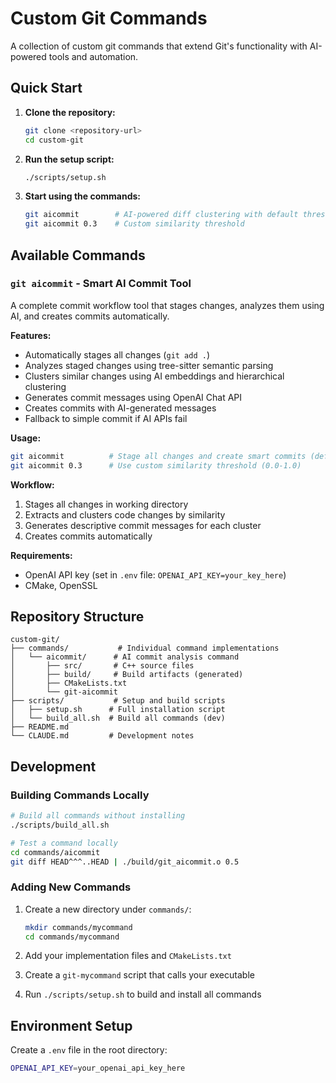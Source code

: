 # Custom Git Commands

A collection of custom git commands that extend Git's functionality with AI-powered tools and automation.

## Quick Start

1. **Clone the repository:**
   ```bash
   git clone <repository-url>
   cd custom-git
   ```

2. **Run the setup script:**
   ```bash
   ./scripts/setup.sh
   ```

3. **Start using the commands:**
   ```bash
   git aicommit        # AI-powered diff clustering with default threshold
   git aicommit 0.3    # Custom similarity threshold
   ```

## Available Commands

### `git aicommit` - Smart AI Commit Tool
A complete commit workflow tool that stages changes, analyzes them using AI, and creates commits automatically.

**Features:**
- Automatically stages all changes (`git add .`)
- Analyzes staged changes using tree-sitter semantic parsing
- Clusters similar changes using AI embeddings and hierarchical clustering
- Generates commit messages using OpenAI Chat API
- Creates commits with AI-generated messages
- Fallback to simple commit if AI APIs fail

**Usage:**
```bash
git aicommit          # Stage all changes and create smart commits (default threshold 0.5)
git aicommit 0.3      # Use custom similarity threshold (0.0-1.0)
```

**Workflow:**
1. Stages all changes in working directory
2. Extracts and clusters code changes by similarity
3. Generates descriptive commit messages for each cluster
4. Creates commits automatically

**Requirements:**
- OpenAI API key (set in `.env` file: `OPENAI_API_KEY=your_key_here`)
- CMake, OpenSSL

## Repository Structure

```
custom-git/
├── commands/           # Individual command implementations
│   └── aicommit/      # AI commit analysis command
│       ├── src/       # C++ source files
│       ├── build/     # Build artifacts (generated)
│       ├── CMakeLists.txt
│       └── git-aicommit
├── scripts/           # Setup and build scripts
│   ├── setup.sh      # Full installation script
│   └── build_all.sh  # Build all commands (dev)
├── README.md
└── CLAUDE.md         # Development notes
```

## Development

### Building Commands Locally
```bash
# Build all commands without installing
./scripts/build_all.sh

# Test a command locally
cd commands/aicommit
git diff HEAD^^^..HEAD | ./build/git_aicommit.o 0.5
```

### Adding New Commands

1. Create a new directory under `commands/`:
   ```bash
   mkdir commands/mycommand
   cd commands/mycommand
   ```

2. Add your implementation files and `CMakeLists.txt`

3. Create a `git-mycommand` script that calls your executable

4. Run `./scripts/setup.sh` to build and install all commands

## Environment Setup

Create a `.env` file in the root directory:
```bash
OPENAI_API_KEY=your_openai_api_key_here
```
